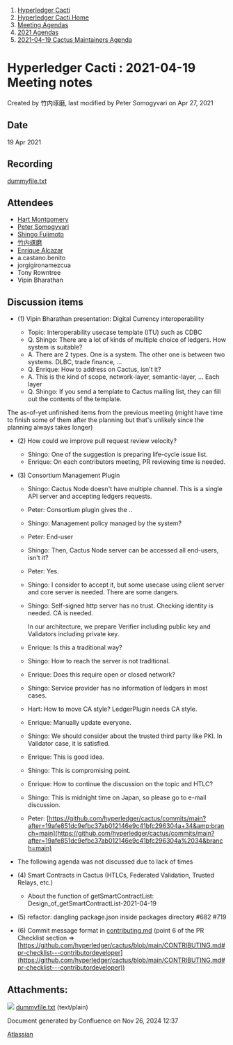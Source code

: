 1. [Hyperledger Cacti](index.html)
2. [Hyperledger Cacti Home](Hyperledger-Cacti-Home_20414469.html)
3. [Meeting Agendas](Meeting-Agendas_20414488.html)
4. [2021 Agendas](2021-Agendas_20414860.html)
5. [2021-04-19 Cactus Maintainers Agenda](2021-04-19-Cactus-Maintainers-Agenda_20414999.html)

# Hyperledger Cacti : 2021-04-19 Meeting notes

Created by 竹内琢磨, last modified by Peter Somogyvari on Apr 27, 2021

## Date

19 Apr 2021

## Recording

[dummyfile.txt](attachments/20415031/20415035.txt)

## Attendees

- [Hart Montgomery](https://lf-hyperledger.atlassian.net/wiki/people/712020:86f447c0-86dc-43b3-ac03-6a31923bbb84?ref=confluence)
- [Peter Somogyvari](https://lf-hyperledger.atlassian.net/wiki/people/557058:cae262a4-be99-4f5e-a36e-bf20a5c795f2?ref=confluence)
- [Shingo Fujimoto](https://lf-hyperledger.atlassian.net/wiki/people/712020:14e583f1-56ad-4e76-a373-78870fbd000f?ref=confluence)
- [竹内琢磨](https://lf-hyperledger.atlassian.net/wiki/people/70121:99daf5c8-226c-43d4-9f24-0a46a0546192?ref=confluence)
- [Enrique Alcazar](https://lf-hyperledger.atlassian.net/wiki/people/557058:a7fff85a-3ab1-45ea-94ab-91e933f419aa?ref=confluence)
- a.castano.benito
- jorgigironamezcua
- Tony Rowntree
- Vipin Bharathan

## Discussion items

- (1) Vipin Bharathan presentation: Digital Currency interoperability
  
  - Topic: Interoperability usecase template (ITU) such as CDBC
  - Q. Shingo: There are a lot of kinds of multiple choice of ledgers. How system is suitable?
  - A. There are 2 types. One is a system. The other one is between two systems. DLBC, trade finance, ...
  - Q. Enrique: How to address on Cactus, isn't it?
  - A. This is the kind of scope, network-layer, semantic-layer, ... Each layer
  - Q. Shingo: If you send a template to Cactus mailing list, they can fill out the contents of the template.

The as-of-yet unfinished items from the previous meeting (might have time to finish some of them after the planning but that's unlikely since the planning always takes longer)

- (2) How could we improve pull request review velocity?
  
  - Shingo: One of the suggestion is preparing life-cycle issue list.
  - Enrique: On each contributors meeting, PR reviewing time is needed.
- (3) Consortium Management Plugin
  
  - Shingo: Cactus Node doesn't have multiple channel. This is a single API server and accepting ledgers requests.
  - Peter: Consortium plugin gives the ..
  - Shingo: Management policy managed by the system?
  - Peter: End-user
  - Shingo: Then, Cactus Node server can be accessed all end-users, isn't it?
  - Peter: Yes.
  - Shingo: I consider to accept it, but some usecase using client server and core server is needed. There are some dangers.
  - Shingo: Self-signed http server has no trust. Checking identity is needed. CA is needed.
    
    In our architecture, we prepare Verifier including public key and Validators including private key.
  - Enrique: Is this a traditional way?
  - Shingo: How to reach the server is not traditional.
  - Enrique: Does this require open or closed network?
  - Shingo: Service provider has no information of ledgers in most cases.
  - Hart: How to move CA style? LedgerPlugin needs CA style.
  - Enrique: Manually update everyone.
  - Shingo: We should consider about the trusted third party like PKI. In Validator case, it is satisfied.
  - Enrique: This is good idea.
  - Shingo: This is compromising point.
  - Enrique: How to continue the discussion on the topic and HTLC?
  - Shingo: This is midnight time on Japan, so please go to e-mail discussion.
  - Peter: [https://github.com/hyperledger/cactus/commits/main?after=19afe851dc9efbc37ab012146e9c41bfc296304a+34&amp;branch=main](https://github.com/hyperledger/cactus/commits/main?after=19afe851dc9efbc37ab012146e9c41bfc296304a%2034&branch=main)
- The following agenda was not discussed due to lack of times
- (4) Smart Contracts in Cactus (HTLCs, Federated Validation, Trusted Relays, etc.)
  
  - About the function of getSmartContractList: Design\_of\_getSmartContractList-2021-04-19
- (5) refactor: dangling package.json inside packages directory #682 #719
- (6) Commit message format in [contributing.md](http://contributing.md) (point 6 of the PR Checklist section =&gt; [https://github.com/hyperledger/cactus/blob/main/CONTRIBUTING.md#pr-checklist---contributordeveloper](https://github.com/hyperledger/cactus/blob/main/CONTRIBUTING.md#pr-checklist---contributordeveloper))

## Attachments:

![](images/icons/bullet_blue.gif) [dummyfile.txt](attachments/20415031/20415035.txt) (text/plain)

Document generated by Confluence on Nov 26, 2024 12:37

[Atlassian](http://www.atlassian.com/)
